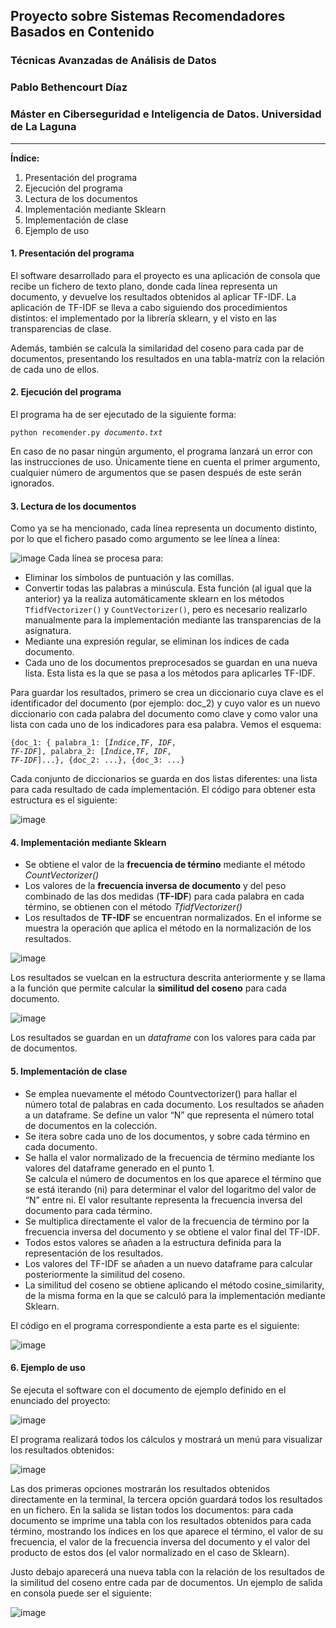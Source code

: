 ## Proyecto sobre Sistemas Recomendadores Basados en Contenido 
### Técnicas Avanzadas de Análisis de Datos
### Pablo Bethencourt Díaz
### Máster en Ciberseguridad e Inteligencia de Datos. Universidad de La Laguna
<hr>
<b> Índice: </b>
<ol>
  <li>Presentación del programa</li>
  <li>Ejecución del programa</li>
  <li>Lectura de los documentos</li>
  <li>Implementación mediante Sklearn</li>
  <li>Implementación de clase</li>
  <li>Ejemplo de uso</li>
</ol>

#### 1. Presentación del programa
El software desarrollado para el proyecto es una aplicación de consola que recibe un fichero de texto plano, donde cada línea representa un documento, y devuelve los resultados obtenidos al aplicar TF-IDF. La aplicación de TF-IDF se lleva a cabo siguiendo dos procedimientos distintos: el implementado por la librería sklearn, y el visto en las transparencias de clase.

Además, también se calcula la similaridad del coseno para cada par de documentos, presentando los resultados en una tabla-matríz con la relación de cada uno de ellos.

#### 2. Ejecución del programa
El programa ha de ser ejecutado de la siguiente forma: 
<p><code>python recomender.py <i>documento.txt</i> </code></p>

En caso de no pasar ningún argumento, el programa lanzará un error con las instrucciones de uso. Únicamente tiene en cuenta el primer argumento, cualquier número de argumentos que se pasen después de este serán ignorados.

#### 3. Lectura de los documentos
Como ya se ha mencionado, cada línea representa un documento distinto, por lo que el fichero pasado como argumento se lee línea a línea:

![image](https://user-images.githubusercontent.com/43812499/156207318-405d245c-e810-4bd8-ac08-7029492b52ee.png)
Cada línea se procesa para:
- Eliminar los símbolos de puntuación y las comillas. 
- Convertir todas las palabras a minúscula. Esta función (al igual que la anterior) ya la realiza automáticamente sklearn en los métodos <code>TfidfVectorizer()</code> y <code>CountVectorizer()</code>, pero es necesario realizarlo manualmente para la implementación mediante las transparencias de la asignatura.
- Mediante una expresión regular, se eliminan los índices de cada documento.
- Cada uno de los documentos preprocesados se guardan en una nueva lista. Esta lista es la que se pasa a los métodos para aplicarles TF-IDF.

Para guardar los resultados, primero se crea un diccionario cuya clave es el identificador del documento (por ejemplo: doc_2) y cuyo valor es un nuevo diccionario con cada palabra del documento como clave y como valor una lista con cada uno de los indicadores para esa palabra. Vemos el esquema:

<code>{doc_1: { palabra_1: [<i>Índice</i>,<i>TF</i>, <i>IDF</i>, <i>TF-IDF</i>], palabra_2: [<i>Índice</i>,<i>TF</i>, <i>IDF</i>, <i>TF-IDF</i>]...},
{doc_2: ...}, {doc_3: ...}</code>

Cada conjunto de diccionarios se guarda en dos listas diferentes: una lista para cada resultado de cada implementación. El código para obtener esta estructura es el siguiente:

![image](https://user-images.githubusercontent.com/43812499/156210873-c18e11bf-8ef3-4436-a076-b5446fb486ee.png)

#### 4. Implementación mediante Sklearn
<ul>
  <li>Se obtiene el valor de la <b>frecuencia de término</b> mediante el método <i>CountVectorizer()</i></li>
  <li>Los valores de la <b>frecuencia inversa de documento</b> y del peso combinado de las dos medidas (<b>TF-IDF</b>) para cada palabra en cada término, se obtienen con el método <i>TfidfVectorizer()</i></li>
  <li>Los resultados de <b>TF-IDF</b> se encuentran normalizados. En el informe se muestra la operación que aplica el método en la normalización de los resultados.</li>
</ul>

![image](https://user-images.githubusercontent.com/43812499/156626265-8e55da7b-2b47-4503-99b8-e071863eed88.png)

Los resultados se vuelcan en la estructura descrita anteriormente y se llama a la función que permite calcular la <b>similitud del coseno</b> para cada documento.

![image](https://user-images.githubusercontent.com/43812499/156628001-c36175dd-8650-44b5-b1aa-2d59c1bdd72c.png)

Los resultados se guardan en un <i>dataframe</i> con los valores para cada par de documentos.

#### 5. Implementación de clase
<ul>
  <li>Se emplea nuevamente el método Countvectorizer() para hallar el número total de palabras en cada documento. Los resultados se añaden a un dataframe. Se define un valor “N” que representa el número total de documentos en la colección.</li>
<li>Se itera sobre cada uno de los documentos, y sobre cada término en cada documento.</li>
<li>Se halla el valor normalizado de la frecuencia de término mediante los valores del dataframe generado en el punto 1.</li>
</li>Se calcula el número de documentos en los que aparece el término  que se está iterando (ni) para determinar el valor del logaritmo del valor de “N” entre ni. El valor resultante representa la frecuencia inversa del documento para cada término.</li>
<li>Se multiplica directamente el valor de la frecuencia de término por la frecuencia inversa del documento y se obtiene el valor final del TF-IDF.</li>
<li>Todos estos valores se añaden a la estructura definida para la representación de los resultados.</li>
<li>Los valores del TF-IDF  se añaden a un nuevo dataframe para calcular posteriormente la similitud del coseno.</li>
<li>La similitud del coseno se obtiene aplicando el método cosine_similarity, de la misma forma en la que se calculó para la implementación mediante Sklearn.</li> 
</ul>
El código en el programa correspondiente a esta parte es el siguiente:

![image](https://user-images.githubusercontent.com/43812499/156837370-dcf3ae29-29f9-4b5e-a74b-700c7016b960.png)


#### 6. Ejemplo de uso
Se ejecuta el software con el documento de ejemplo definido en el enunciado del proyecto:

![image](https://user-images.githubusercontent.com/43812499/156635019-b2a04668-442b-4e41-88b9-3335ec0ec038.png)

El programa realizará todos los cálculos y mostrará un menú para visualizar los resultados obtenidos:

![image](https://user-images.githubusercontent.com/43812499/156836539-7d4d1c2d-3e57-4f64-b090-b3bf869557a9.png)

Las dos primeras opciones mostrarán los resultados obtenidos directamente en la terminal, la tercera opción guardará todos los resultados en un fichero. En la salida se listan todos los documentos: para cada documento se imprime una tabla con los resultados obtenidos para cada término, mostrando los índices en los que aparece el término, el valor de su frecuencia, el valor de la frecuencia inversa del documento y el valor del producto de estos dos (el valor normalizado en el caso de Sklearn). 

Justo debajo aparecerá una nueva tabla con la relación de los resultados de la similitud del coseno entre cada par de documentos. Un ejemplo de salida en consola puede ser el siguiente:

![image](https://user-images.githubusercontent.com/43812499/156836731-f48cb397-3d6e-47f6-a408-dd2faeae4aad.png)
